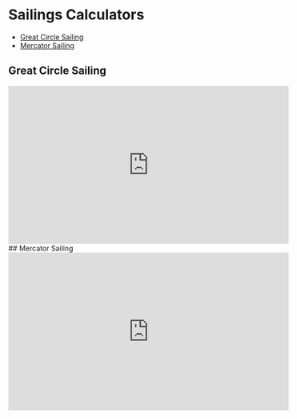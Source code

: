 # Sailings Calculators
* [Great Circle Sailing](#great-circle-sailing)
* [Mercator Sailing](#mercator-sailing)

## Great Circle Sailing
<iframe width="560" height="315" src="https://www.youtube.com/embed/L4_uaKiajoI" title="YouTube video player" frameborder="0" allow="accelerometer; autoplay; clipboard-write; encrypted-media; gyroscope; picture-in-picture" allowfullscreen></iframe>
## Mercator Sailing
<iframe width="560" height="315" src="https://www.youtube.com/embed/63zdbKrL4EY" title="YouTube video player" frameborder="0" allow="accelerometer; autoplay; clipboard-write; encrypted-media; gyroscope; picture-in-picture" allowfullscreen></iframe>
